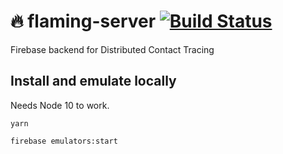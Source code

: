 # :fire: flaming-server [![Build Status](https://travis-ci.org/distributed-contact-tracing/flaming-service.svg?branch=master)](https://travis-ci.org/distributed-contact-tracing/flaming-service)

Firebase backend for Distributed Contact Tracing

## Install and emulate locally

Needs Node 10 to work.

```
yarn

firebase emulators:start
```
